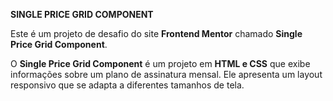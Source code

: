 **SINGLE PRICE GRID COMPONENT**

Este é um projeto de desafio do site **Frontend Mentor** chamado **Single Price Grid Component**.

O **Single Price Grid Component** é um projeto em **HTML e CSS** que exibe informações sobre um plano de assinatura mensal. Ele apresenta um layout responsivo que se adapta a diferentes tamanhos de tela.



